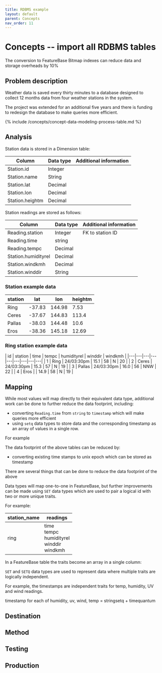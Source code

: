 ```yaml
---
title: RDBMS example
layout: default
parent: Concepts
nav_order: 11
---
```


# Concepts -- import all RDBMS tables

The conversion to FeatureBase Bitmap indexes can reduce data and storage overheads by 10%

## Problem description

Weather data is saved every thirty minutes to a database designed to collect 12 months data from four weather stations in the system.

The project was extended for an additional five years and there is funding to redesign the database to make queries more efficient.

{% include /concepts/concept-data-modeling-process-table.md %}

## Analysis

Station data is stored in a Dimension table:

| Column | Data type | Additional information |
|---|---|---|
| Station.id | Integer |
| Station.name | String |
| Station.lat | Decimal |
| Station.lon | Decimal |
| Station.heightm | Decimal |

Station readings are stored as follows:

| Column | Data type | Additional information |
|---|---|---|
| Reading.station | Integer | FK to station ID |
| Reading.time | string |
| Reading.tempc | Decimal |
| Station.humidityrel | Decimal |
| Station.windkmh | Decimal |
| Station.winddir | String |

### Station example data

| station | lat | lon | heightm |
|---|---|---|---|
| Ring | -37.83 | 144.98 | 7.53 |
| Ceres | -37.67 | 144.83 | 113.4 |
| Pallas | -38.03 | 144.48 | 10.6 |
| Eros | -38.36 | 145.18 | 12.69 |

### Ring station example data

| id | station | time | tempc | humidityrel | winddir | windkmh |
|---|---|---|---|---|---|---|---|---|
| 1 | Ring | 24/03:30pm | 15.1 | 58 | N | 20 |
| 2 | Ceres | 24/03:30pm | 15.3 | 57 | N | 19 |
| 3 | Pallas | 24/03:30pm | 16.0 | 56 | NNW | 22 |
| 4 | Eros |  | 14.9 | 58 | N | 19 |

## Mapping

While most values will map directly to their equivalent data type, additional work can be done to further reduce the data footprint, including:

* converting `Reading.time` from `string` to `timestamp` which will make queries more efficient
* using `setq` data types to store data and the corresponding timestamp as an array of values in a single row.

For example



The data footprint of the above tables can be reduced by:

* converting existing time stamps to unix epoch which can be stored as timestamp

There are several things that can be done to reduce the data footprint of the above


Data types will map one-to-one in FeatureBase, but further improvements can be made using `SET` data types which are used to pair a logical id with two or more unique traits.

For example:

| station_name | readings |
|---|---|
| ring | time<br/>tempc<br/>humidityrel<br/>winddir<br/>windkmh |

In a FeatureBase table the traits become an array in a single column:






`SET` and `SETQ` data types are used to represent data where multiple traits are logically independent.

For example, the timestamps are independent traits for temp, humidity, UV and wind readings.





timestamp for each of humidity, uv, wind, temp = stringsetq + timequantum

## Destination



## Method




## Testing




## Production
